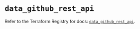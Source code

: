 # `data_github_rest_api`

Refer to the Terraform Registry for docs: [`data_github_rest_api`](https://registry.terraform.io/providers/integrations/github/6.4.0/docs/data-sources/rest_api).

